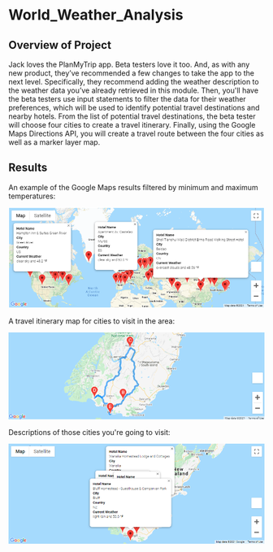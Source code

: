 # World_Weather_Analysis
## Overview of Project
Jack loves the PlanMyTrip app. Beta testers love it too. And, as with any new product, they’ve recommended a few changes to take the app to the next level. Specifically, they recommend adding the weather description to the weather data you’ve already retrieved in this module. Then, you'll have the beta testers use input statements to filter the data for their weather preferences, which will be used to identify potential travel destinations and nearby hotels. From the list of potential travel destinations, the beta tester will choose four cities to create a travel itinerary. Finally, using the Google Maps Directions API, you will create a travel route between the four cities as well as a marker layer map.

## Results
An example of the Google Maps results filtered by minimum and maximum temperatures:

![Vacation Map](Vacation_Search/WeatherPy_vacation_map.png)

A travel itinerary map for cities to visit in the area:

![Vacation Map](Vacation_Itinerary/WeatherPy_travel_map.png)

Descriptions of those cities you're going to visit:

![Vacation Map](Vacation_Itinerary/WeatherPy_travel_map_markers.png)
